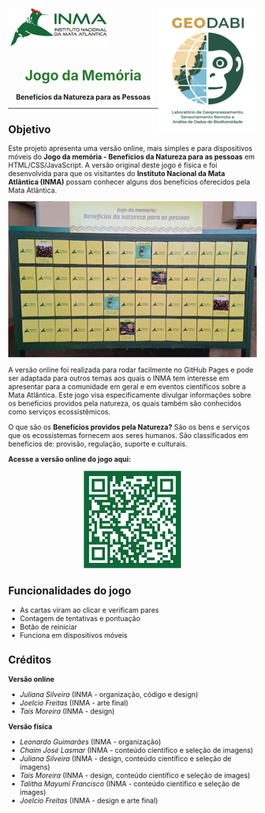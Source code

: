 <p align="left">
  <img src="https://raw.githubusercontent.com/julianainpe/Jogo-da-Memoria/main/logo.png" width="200">
  <img src="https://raw.githubusercontent.com/julianainpe/Jogo-da-Memoria/main/GEODABI.png" width="200" align="right">
</p>


<!-- Título centralizado, em negrito e na cor verde -->
<h1 align="center">
  <span style="color: #2e7d32;"><strong>Jogo da Memória</strong></span>
</h1>

<p align="center">
  <strong>Benefícios da Natureza para as Pessoas</strong>
</p>

---

## Objetivo
Este projeto apresenta uma versão online, mais simples e para dispositivos móveis do **Jogo da memória - Benefícios da Natureza para as pessoas** em HTML/CSS/JavaScript. A versão original deste jogo é física e foi desenvolvida
para que os visitantes do **Instituto Nacional da Mata Atlântica (INMA)** possam conhecer alguns dos benefícios oferecidos pela Mata Atlântica. 

<p align="center">
  <img src="https://raw.githubusercontent.com/julianainpe/Jogo-da-Memoria/main/versao_fisica.jpeg" width="700">
</p>

A versão online foi realizada para rodar facilmente no GitHub Pages e pode ser adaptada para outros temas aos quais o INMA tem interesse em apresentar para a comunidade em geral e em eventos científicos sobre a Mata Atlântica. 
Este jogo visa especificamente divulgar informações sobre os benefícios providos pela natureza, os quais também são conhecidos como serviços ecossistêmicos.

O que são os **Benefícios providos pela Natureza?**
São os bens e serviços que os ecossistemas fornecem aos seres humanos. 
São classificados em benefícios de: provisão, regulação, suporte e culturais. 

**Acesse a versão online do jogo aqui:**

<p align="center">
  <img src="https://raw.githubusercontent.com/julianainpe/Jogo-da-Memoria/main/QRCODE.png" alt="QR Code" width="200">
</p>

## Funcionalidades do jogo
- As cartas viram ao clicar e verificam pares
- Contagem de tentativas e pontuação
- Botão de reiniciar
- Funciona em dispositivos móveis


## Créditos
**Versão online**
- *Juliana Silveira* (INMA - organização, código e design)
- *Joelcio Freitas* (INMA - arte final)
- *Taís Moreira* (INMA - design)
  
**Versão física**
- *Leonardo Guimarães* (INMA - organização)
- *Chaim José Lasmar* (INMA - conteúdo científico e seleção de imagens)
- *Juliana Silveira* (INMA - design, conteúdo científico e seleção de imagens)
- *Taís Moreira* (INMA - design, conteúdo científico e seleção de images)
- *Talitha Mayumi Francisco* (INMA - conteúdo científico e seleção de images)
- *Joelcio Freitas* (INMA - design e arte final)
